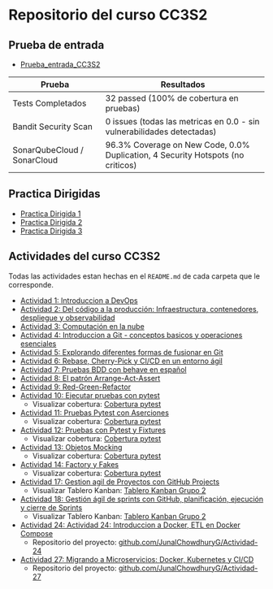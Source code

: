 # Repositorio del curso CC3S2
## Prueba de entrada
* [Prueba_entrada_CC3S2](https://github.com/JunalChowdhuryG/Prueba_entrada_CC3S2)

| **Prueba**                     | **Resultados**                                                                 |
|--------------------------------|--------------------------------------------------------------------------------|
| Tests Completados              | 32 passed (100% de cobertura en pruebas)                                      |
| Bandit Security Scan           | 0 issues (todas las metricas en 0.0 - sin vulnerabilidades detectadas)        |
| SonarQubeCloud / SonarCloud    | 96.3% Coverage on New Code, 0.0% Duplication, 4 Security Hotspots (no criticos) |

## Practica Dirigidas
* [Practica Dirigida 1](https://github.com/JunalChowdhuryG/Practica-Dirigida-1/blob/main/README.md)
* [Practica Dirigida 2](https://github.com/JunalChowdhuryG/Practica-Dirigida-2/blob/main/README.md)
* [Practica Dirigida 3](https://github.com/JunalChowdhuryG/Practica-Dirigida-3/blob/main/README.md)
## Actividades del curso CC3S2
Todas las actividades estan hechas en el `README.md` de cada carpeta que le corresponde.
* [Actividad 1: Introduccion a DevOps](/Actividad-01/README.md)
* [Actividad 2: Del código a la producción: Infraestructura, contenedores, despliegue y observabilidad](/Actividad-02/README.md)
* [Actividad 3: Computación en la nube](/Actividad-03/README.md)
* [Actividad 4: Introduccion a Git - conceptos basicos y operaciones esenciales](/Actividad-04/README.md)
* [Actividad 5: Explorando diferentes formas de fusionar en Git](/Actividad-05/README.md)
* [Actividad 6: Rebase, Cherry-Pick y CI/CD en un entorno ágil](/Actividad-06/README.md)
* [Actividad 7: Pruebas BDD con behave en español](/Actividad-07/README.md)
* [Actividad 8: El patrón Arrange-Act-Assert](/Actividad-08/README.md)
* [Actividad 9: Red-Green-Refactor](/Actividad-09/README.md)
* [Actividad 10: Ejecutar pruebas con pytest](/Actividad-10/README.md)
    - Visualizar cobertura: [Cobertura pytest](https://junalchowdhuryg.github.io/Actividades-CC3S2/Actividad-10/docs/)
* [Actividad 11: Pruebas Pytest con Aserciones](/Actividad-11/README.md)
    - Visualizar cobertura: [Cobertura pytest](https://junalchowdhuryg.github.io/Actividades-CC3S2/Actividad-11/docs/)
* [Actividad 12: Pruebas con Pytest y Fixtures](/Actividad-12/README.md)
    - Visualizar cobertura: [Cobertura pytest](https://junalchowdhuryg.github.io/Actividades-CC3S2/Actividad-12/docs/)
* [Actividad 13: Objetos Mocking](/Actividad-13/README.md)
    - Visualizar cobertura: [Cobertura pytest](https://junalchowdhuryg.github.io/Actividades-CC3S2/Actividad-13/docs/)
* [Actividad 14: Factory y Fakes](/Actividad-14/README.md)
    - Visualizar cobertura: [Cobertura pytest](https://junalchowdhuryg.github.io/Actividades-CC3S2/Actividad-14/docs/)
* [Actividad 17: Gestion agil de Proyectos con GitHub Projects](/Actividad-17-18/README.md)
    - Visualizar Tablero Kanban: [Tablero Kanban Grupo 2](https://github.com/users/JunalChowdhuryG/projects/4)
* [Actividad 18: Gestión ágil de sprints con GitHub, planificación, ejecución y cierre de Sprints](/Actividad-17-18/README.md)
    - Visualizar Tablero Kanban: [Tablero Kanban Grupo 2](https://github.com/users/JunalChowdhuryG/projects/4)
* [Actividad 24: Actividad 24: Introduccion a Docker, ETL en Docker Compose](/Actividad-24/README.md)
    - Repositorio del proyecto: [github.com/JunalChowdhuryG/Actividad-24](https://github.com/JunalChowdhuryG/Actividad-24)
* [Actividad 27: Migrando a Microservicios: Docker, Kubernetes y CI/CD](/Actividad-27/README.md)
    - Repositorio del proyecto: [github.com/JunalChowdhuryG/Actividad-27](https://github.com/JunalChowdhuryG/Actividad-27)
    